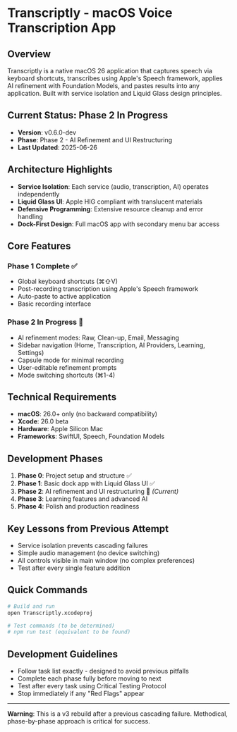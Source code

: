 # Transcriptly - macOS Voice Transcription App

## Overview
Transcriptly is a native macOS 26 application that captures speech via keyboard shortcuts, transcribes using Apple's Speech framework, applies AI refinement with Foundation Models, and pastes results into any application. Built with service isolation and Liquid Glass design principles.

## Current Status: Phase 2 In Progress
- **Version**: v0.6.0-dev
- **Phase**: Phase 2 - AI Refinement and UI Restructuring  
- **Last Updated**: 2025-06-26

## Architecture Highlights
- **Service Isolation**: Each service (audio, transcription, AI) operates independently
- **Liquid Glass UI**: Apple HIG compliant with translucent materials
- **Defensive Programming**: Extensive resource cleanup and error handling
- **Dock-First Design**: Full macOS app with secondary menu bar access

## Core Features 
### Phase 1 Complete ✅
- Global keyboard shortcuts (⌘⇧V)
- Post-recording transcription using Apple's Speech framework
- Auto-paste to active application
- Basic recording interface

### Phase 2 In Progress 🚧
- AI refinement modes: Raw, Clean-up, Email, Messaging
- Sidebar navigation (Home, Transcription, AI Providers, Learning, Settings)
- Capsule mode for minimal recording
- User-editable refinement prompts
- Mode switching shortcuts (⌘1-4)

## Technical Requirements
- **macOS**: 26.0+ only (no backward compatibility)
- **Xcode**: 26.0 beta
- **Hardware**: Apple Silicon Mac
- **Frameworks**: SwiftUI, Speech, Foundation Models

## Development Phases
1. **Phase 0**: Project setup and structure ✅
2. **Phase 1**: Basic dock app with Liquid Glass UI ✅
3. **Phase 2**: AI refinement and UI restructuring 🚧 *(Current)*
4. **Phase 3**: Learning features and advanced AI
5. **Phase 4**: Polish and production readiness

## Key Lessons from Previous Attempt
- Service isolation prevents cascading failures
- Simple audio management (no device switching)
- All controls visible in main window (no complex preferences)
- Test after every single feature addition

## Quick Commands
```bash
# Build and run
open Transcriptly.xcodeproj

# Test commands (to be determined)
# npm run test (equivalent to be found)
```

## Development Guidelines
- Follow task list exactly - designed to avoid previous pitfalls
- Complete each phase fully before moving to next
- Test after every task using Critical Testing Protocol
- Stop immediately if any "Red Flags" appear

---

**Warning**: This is a v3 rebuild after a previous cascading failure. Methodical, phase-by-phase approach is critical for success.